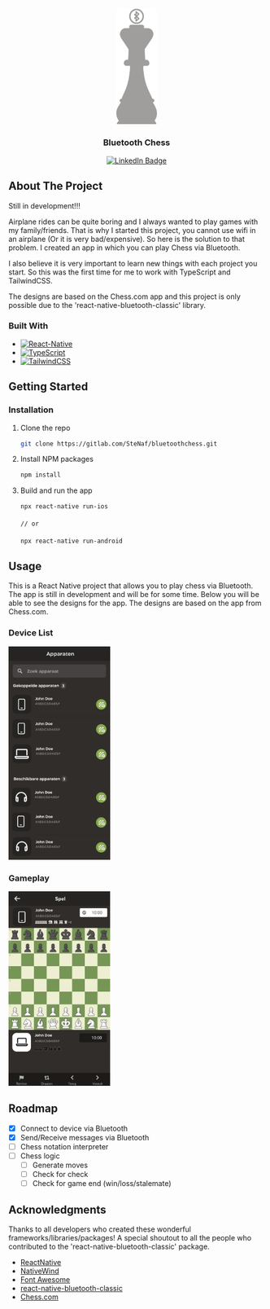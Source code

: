 <!-- PROJECT LOGO -->
<br />
<div align="center">
  <a href="https://gitlab.com/SteNaf/bluetoothchess">
    <img src="images/logo.png" alt="Logo" width="80">
  </a>

<h3 align="center">Bluetooth Chess</h3>
<div id="badges">
  <a href="https://www.linkedin.com/in/stefan-hilhorst-b7b51223b/">
    <img src="https://img.shields.io/badge/LinkedIn-blue?style=for-the-badge&logo=linkedin&logoColor=white" alt="LinkedIn Badge"/>
  </a>
</div>
</div>

<!-- ABOUT THE PROJECT -->

## About The Project

Still in development!!!

Airplane rides can be quite boring and I always wanted to play games with my family/friends. That is why I started this
project, you cannot use wifi in an airplane (Or it is very bad/expensive). So here is the solution to that problem. I
created an app in which you can play Chess via Bluetooth.

I also believe it is very important to learn new things with each project you start. So this was the first time for me
to work with TypeScript and TailwindCSS.

The designs are based on the Chess.com app and this project is only possible due to the 'react-native-bluetooth-classic'
library.

### Built With

* [![React-Native][React-Native.js]][React-Native-url]
* [![TypeScript][TypeScript.js]][TypeScript-url]
* [![TailwindCSS][tailwind.css]][tailwind-url]

<!-- GETTING STARTED -->

## Getting Started

### Installation

1. Clone the repo
   ```sh
   git clone https://gitlab.com/SteNaf/bluetoothchess.git
   ```
2. Install NPM packages
   ```sh
   npm install
   ```
3. Build and run the app
    ```sh
    npx react-native run-ios
    
    // or
    
    npx react-native run-android
    ```

<!-- USAGE EXAMPLES -->

## Usage

This is a React Native project that allows you to play chess via Bluetooth. The app is still in development and will be
for some time. Below you will be able to see the designs for the app. The designs are based on the app from Chess.com.

### Device List

<img src="images/device-list.png" alt="" width="200"/>

### Gameplay

<img src="images/game.png" alt="" width="200"/>

<!-- ROADMAP -->

## Roadmap

- [x] Connect to device via Bluetooth
- [x] Send/Receive messages via Bluetooth
- [ ] Chess notation interpreter
- [ ] Chess logic
    - [ ] Generate moves
    - [ ] Check for check
    - [ ] Check for game end (win/loss/stalemate)

<!-- ACKNOWLEDGMENTS -->

## Acknowledgments

Thanks to all developers who created these wonderful frameworks/libraries/packages!
A special shoutout to all the people who contributed to the 'react-native-bluetooth-classic' package.

* [ReactNative](https://reactnative.dev/)
* [NativeWind](https://nativewind.dev)
* [Font Awesome](https://fontawesome.com)
* [react-native-bluetooth-classic](https://github.com/kenjdavidson/react-native-bluetooth-classic)
* [Chess.com](https://chess.com)

<!-- MARKDOWN LINKS & IMAGES -->
<!-- https://www.markdownguide.org/basic-syntax/#reference-style-links -->

[React-Native.js]: https://img.shields.io/badge/React-Native-20232A?style=for-the-badge&logo=react&logoColor=61DAFB

[React-Native-url]: https://reactnative.dev/

[tailwind.css]: https://img.shields.io/badge/tailwindcss-20232A?style=for-the-badge&logo=tailwind-css&logoColor=61DAFB

[tailwind-url]: https://nativewind.dev/

[TypeScript.js]: https://img.shields.io/badge/typescript-20232A?style=for-the-badge&logo=typescript&logoColor=white

[TypeScript-url]: https://www.typescriptlang.org/
